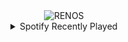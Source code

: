 <div align="center">
<picture>
    <source media="(prefers-color-scheme: dark)" srcset="https://i.ibb.co/j6wbJWk/output-gif.gif">
    <source media="(prefers-color-scheme: light)" srcset="https://i.ibb.co/j6wbJWk/output-gif.gif">
    <img alt="RENOS" src="https://i.ibb.co/j6wbJWk/output-gif.gif">
</picture>
<details>
<summary>Spotify Recently Played</summary>
<img src="https://spotify-recently-played-readme.vercel.app/api?user=31d6d6zerc5ct6kck32na2ozsqf4&unique=1&width=400" alt="Spotify" />
</details>
</div>

<!-- Image deletion URL: https://ibb.co/JBpm3yj/fffbbe3d33601cd68363646178ef4ee3 -->